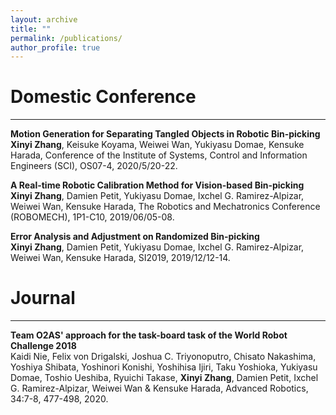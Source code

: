 ```yaml
---
layout: archive
title: ""
permalink: /publications/
author_profile: true
---
```


# Domestic Conference
-------

**Motion Generation for Separating Tangled Objects in Robotic Bin-picking**    
**Xinyi Zhang**, Keisuke Koyama, Weiwei Wan, Yukiyasu Domae, Kensuke Harada,  Conference of the Institute of Systems, Control and Information Engineers (SCI), OS07-4, 2020/5/20-22.

**A Real-time Robotic Calibration Method for Vision-based Bin-picking**    
**Xinyi Zhang**, Damien Petit, Yukiyasu Domae, Ixchel G. Ramirez-Alpizar, Weiwei Wan, Kensuke Harada, The Robotics and Mechatronics Conference (ROBOMECH), 1P1-C10, 2019/06/05-08.

**Error Analysis and Adjustment on Randomized Bin-picking**    
**Xinyi Zhang**, Damien Petit, Yukiyasu Domae, Ixchel G. Ramirez-Alpizar, Weiwei Wan, Kensuke Harada, SI2019, 2019/12/12-14. 

# Journal
--------

**Team O2AS' approach for the task-board task of the World Robot Challenge 2018**    
Kaidi Nie, Felix von Drigalski, Joshua C. Triyonoputro, Chisato Nakashima, Yoshiya Shibata, Yoshinori Konishi, Yoshihisa Ijiri, Taku Yoshioka, Yukiyasu Domae, Toshio Ueshiba, Ryuichi Takase, **Xinyi Zhang**, Damien Petit, Ixchel G. Ramirez-Alpizar, Weiwei Wan & Kensuke Harada, Advanced Robotics, 34:7-8, 477-498, 2020.

